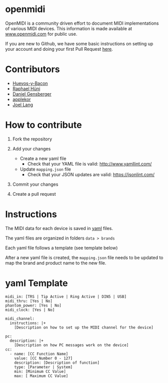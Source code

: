 # openmidi
OpenMIDI is a community driven effort to document MIDI implementations of various MIDI devices. This information is made available at www.openmidi.com for public use.

If you are new to Github, we have some basic instructions on setting up your account and doing your first Pull Request [here](https://morningstarengineering.atlassian.net/wiki/spaces/MMS/pages/219906049/Contributing+to+the+MIDI+Dictionary).

# Contributors
- [Huevos-y-Bacon](https://github.com/Huevos-y-Bacon)
- [Raphael Hüni](https://github.com/rafhun)
- [Daniel Gensberger](https://github.com/danielgensberger)
- [applekor](https://github.com/applekor)
- [Joel Lang](https://github.com/joellang)

# How to contribute
1. Fork the repository
2. Add your changes
   - Create a new yaml file
     - Check that your YAML file is valid: http://www.yamllint.com/
   - Update `mapping.json` file
     - Check that your JSON updates are valid: https://jsonlint.com/
   
3. Commit your changes
4. Create a pull request

# Instructions
The MIDI data for each device is saved in [yaml](https://docs.ansible.com/ansible/latest/reference_appendices/YAMLSyntax.html) files. 

The yaml files are organized in folders `data > brands`

Each yaml file follows a template (see template below)

After a new yaml file is created, the `mapping.json` file needs to be updated to map the brand and product name to the new file.

# yaml Template
    midi_in: [TRS | Tip Active | Ring Active | DIN5 | USB]
    midi_thru: [Yes | No]
    phantom_power: [Yes | No]
    midi_clock: [Yes | No]

    midi_channel: 
      instructions: |+
        [Description on how to set up the MIDI channel for the device]

    pc: 
      description: |+
        [Description on how PC messages work on the device]
    cc: 
      - name: [CC Function Name]
        value: [CC Number 0 - 127]
        description: [Description of function]
        type: [Parameter | System]
        min: [Minimum CC Value]
        max: [ Maximum CC Value]


